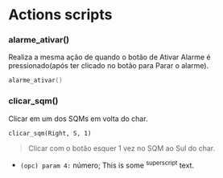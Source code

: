 # Actions scripts
### alarme_ativar()
Realiza a mesma ação de quando o botão de Ativar Alarme é pressionado(após ter clicado no botão para Parar o alarme).
```c
alarme_ativar()
```

### clicar_sqm()
Clicar em um dos SQMs em volta do char.
```ahk
clicar_sqm(Right, S, 1)
```
>Clicar com o botão esquer 1 vez no SQM ao Sul do char.

* `(opc) param 4:` número; This is some <sup>superscript</sup> text.
